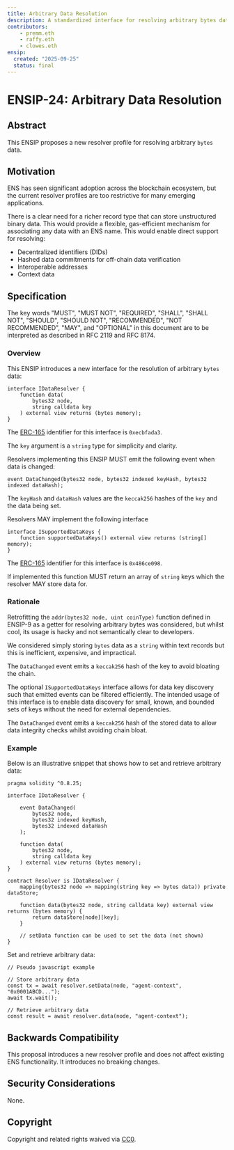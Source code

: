 ```yaml
---
title: Arbitrary Data Resolution
description: A standardized interface for resolving arbitrary bytes data
contributors: 
    - premm.eth
    - raffy.eth
    - clowes.eth
ensip:
  created: "2025-09-25"
  status: final
---
```


# ENSIP-24: Arbitrary Data Resolution

## Abstract

This ENSIP proposes a new resolver profile for resolving arbitrary `bytes` data.

## Motivation

ENS has seen significant adoption across the blockchain ecosystem, but the current resolver profiles are too restrictive for many emerging applications.

There is a clear need for a richer record type that can store unstructured binary data. This would provide a flexible, gas-efficient mechanism for associating any data with an ENS name. This would enable direct support for resolving:

- Decentralized identifiers (DIDs)
- Hashed data commitments for off-chain data verification
- Interoperable addresses
- Context data

## Specification

The key words "MUST", "MUST NOT", "REQUIRED", "SHALL", "SHALL NOT", "SHOULD", "SHOULD NOT", "RECOMMENDED", "NOT RECOMMENDED", "MAY", and "OPTIONAL" in this document are to be interpreted as described in RFC 2119 and RFC 8174.

### Overview

This ENSIP introduces a new interface for the resolution of arbitrary `bytes` data:

```
interface IDataResolver {
    function data(
        bytes32 node,
        string calldata key
    ) external view returns (bytes memory);
}
```

The [ERC-165] identifier for this interface is `0xecbfada3`.

The `key` argument is a `string` type for simplicity and clarity.

Resolvers implementing this ENSIP MUST emit the following event when data is changed:

```
event DataChanged(bytes32 node, bytes32 indexed keyHash, bytes32 indexed dataHash);
```

The `keyHash` and `dataHash` values are the `keccak256` hashes of the `key` and the data being set.

Resolvers MAY implement the following interface 

```
interface ISupportedDataKeys {
    function supportedDataKeys() external view returns (string[] memory);
}
```

The [ERC-165] identifier for this interface is `0x486ce098`.

If implemented this function MUST return an array of `string` keys which the resolver MAY store data for.

### Rationale

Retrofitting the `addr(bytes32 node, uint coinType)` function defined in ENSIP-9 as a getter for resolving arbitrary bytes was considered, but whilst cool, its usage is hacky and not semantically clear to developers.

We considered simply storing `bytes` data as a `string` within text records but this is inefficient, expensive, and impractical.

The `DataChanged` event emits a `keccak256` hash of the key to avoid bloating the chain. 

The optional `ISupportedDataKeys` interface allows for data key discovery such that emitted events can be filtered efficiently. The intended usage of this interface is to enable data discovery for small, known, and bounded sets of keys without the need for external dependencies.

The `DataChanged` event emits a `keccak256` hash of the stored data to allow data integrity checks whilst avoiding chain bloat.

### Example

Below is an illustrative snippet that shows how to set and retrieve arbitrary data:

```
pragma solidity ^0.8.25;

interface IDataResolver {

    event DataChanged(
        bytes32 node, 
        bytes32 indexed keyHash, 
        bytes32 indexed dataHash
    );

    function data(
        bytes32 node,
        string calldata key
    ) external view returns (bytes memory);
}

contract Resolver is IDataResolver {
    mapping(bytes32 node => mapping(string key => bytes data)) private dataStore;
    
    function data(bytes32 node, string calldata key) external view returns (bytes memory) {
        return dataStore[node][key];
    }
    
    // setData function can be used to set the data (not shown)
}
```
Set and retrieve arbitrary data:

```
// Pseudo javascript example

// Store arbitrary data
const tx = await resolver.setData(node, "agent-context", "0x0001ABCD...");
await tx.wait();

// Retrieve arbitrary data
const result = await resolver.data(node, "agent-context");
```

## Backwards Compatibility

This proposal introduces a new resolver profile and does not affect existing ENS functionality. It introduces no breaking changes.

## Security Considerations

None.

## Copyright

Copyright and related rights waived via [CC0](https://creativecommons.org/publicdomain/zero/1.0/).

[ERC-165]: https://eips.ethereum.org/EIPS/eip-165


